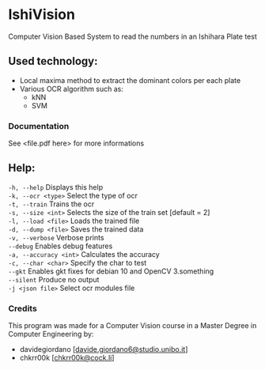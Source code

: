 # IshiVision
Computer Vision Based System to read the numbers in an Ishihara Plate test

## Used technology:
- Local maxima method to extract the dominant colors per each plate
- Various OCR algorithm such as:
  - kNN
  - SVM

### Documentation
See <file.pdf here> for more informations

## Help:
`-h, --help`              Displays this help  
`-k, --ocr <type>`        Select the type of ocr  
`-t, --train`             Trains the ocr  
`-s, --size <int>`        Selects the size of the train set [default = 2]  
`-l, --load <file>`       Loads the trained file  
`-d, --dump <file>`       Saves the trained data  
`-v, --verbose`           Verbose prints  
`--debug`                 Enables debug features  
`-a, --accuracy <int>`    Calculates the accuracy  
`-c, --char <char>`       Specify the char to test  
`--gkt`                   Enables gkt fixes for debian 10 and OpenCV 3.something  
`--silent`                Produce no output  
`-j <json file>`          Select ocr modules file  

### Credits
This program was made for a Computer Vision course in a Master Degree in Computer Engineering by:  
- davidegiordano [davide.giordano6@studio.unibo.it]
- chkrr00k [chkrr00k@cock.li]
